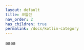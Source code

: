 ```yaml
---
layout: default
title: 코틀린
nav_order: 2
has_children: true
permalink: /docs/kotlin-category
---
```


aaaa